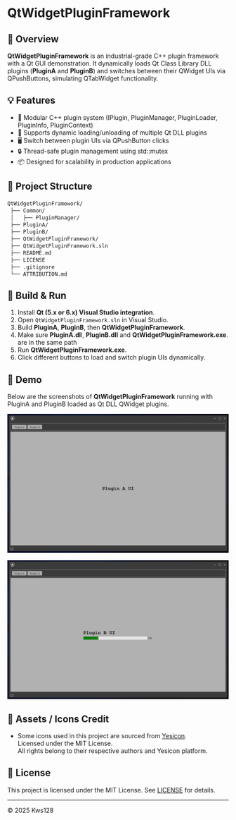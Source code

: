 # QtWidgetPluginFramework

## 🔧 Overview

**QtWidgetPluginFramework** is an industrial-grade C++ plugin framework with a Qt GUI demonstration. It dynamically loads Qt Class Library DLL plugins (**PluginA** and **PluginB**) and switches between their QWidget UIs via QPushButtons, simulating QTabWidget functionality.

## 💡 Features

- 🧩 Modular C++ plugin system (IPlugin, PluginManager, PluginLoader, PluginInfo, PluginContext)
- 🔌 Supports dynamic loading/unloading of multiple Qt DLL plugins
- 🖥️ Switch between plugin UIs via QPushButton clicks
- 🔒 Thread-safe plugin management using std::mutex
- 📦 Designed for scalability in production applications

## 📂 Project Structure

```
QtWidgetPluginFramework/
 ├── Common/
 │   ├── PluginManager/
 ├── PluginA/
 ├── PluginB/
 ├── QtWidgetPluginFramework/
 ├── QtWidgetPluginFramework.sln
 ├── README.md
 ├── LICENSE
 ├── .gitignore
 └── ATTRIBUTION.md
```

## 🚀 Build & Run

1. Install **Qt (5.x or 6.x) Visual Studio integration**.
2. Open `QtWidgetPluginFramework.sln` in Visual Studio.
3. Build **PluginA**, **PluginB**, then **QtWidgetPluginFramework**.
4. Make sure **PluginA.dl**l, **PluginB.dll** and **QtWidgetPluginFramework.exe**. are in the same path
5. Run **QtWidgetPluginFramework.exe**.
6. Click different buttons to load and switch plugin UIs dynamically.

## 🚀 Demo

Below are the screenshots of **QtWidgetPluginFramework** running with PluginA and PluginB loaded as Qt DLL QWidget plugins.

![](./running-PluginA.jpg)

![](./running-PluginB.jpg)

## 📌 Assets / Icons Credit

- Some icons used in this project are sourced from [Yesicon](https://yesicon.app/).  
  Licensed under the MIT License.  
  All rights belong to their respective authors and Yesicon platform.

## 📝 License

This project is licensed under the MIT License. See [LICENSE](LICENSE) for details.

---

© 2025 Kws128